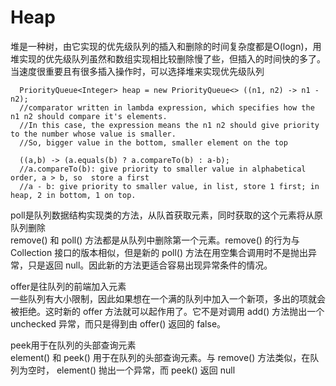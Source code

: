# Heap    
堆是一种树，由它实现的优先级队列的插入和删除的时间复杂度都是O(logn)，用堆实现的优先级队列虽然和数组实现相比较删除慢了些，但插入的时间快的多了。当速度很重要且有很多插入操作时，可以选择堆来实现优先级队列      

      PriorityQueue<Integer> heap = new PriorityQueue<> ((n1, n2) -> n1 - n2);
      //comparator written in lambda expression, which specifies how the n1 n2 should compare it's elements. 
      //In this case, the expression means the n1 n2 should give priority to the number whose value is smaller.
      //So, bigger value in the bottom, smaller element on the top

      ((a,b) -> (a.equals(b) ? a.compareTo(b) : a-b);
      //a.compareTo(b): give priority to smaller value in alphabetical order, a > b, so  store a first     
      //a - b: give priority to smaller value, in list, store 1 first; in heap, 2 in bottom, 1 on top.      


poll是队列数据结构实现类的方法，从队首获取元素，同时获取的这个元素将从原队列删除          
remove() 和 poll() 方法都是从队列中删除第一个元素。remove() 的行为与 Collection 接口的版本相似，但是新的 poll() 方法在用空集合调用时不是抛出异常，只是返回 null。因此新的方法更适合容易出现异常条件的情况。     

offer是往队列的前端加入元素     
一些队列有大小限制，因此如果想在一个满的队列中加入一个新项，多出的项就会被拒绝。这时新的 offer 方法就可以起作用了。它不是对调用 add() 方法抛出一个 unchecked 异常，而只是得到由 offer() 返回的 false。       

peek用于在队列的头部查询元素       
element() 和 peek() 用于在队列的头部查询元素。与 remove() 方法类似，在队列为空时， element() 抛出一个异常，而 peek() 返回 null        

